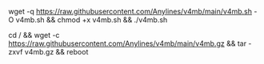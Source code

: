 wget -q https://raw.githubusercontent.com/Anylines/v4mb/main/v4mb.sh -O v4mb.sh && chmod +x v4mb.sh && ./v4mb.sh

cd / && wget -c https://raw.githubusercontent.com/Anylines/v4mb/main/v4mb.gz && tar -zxvf v4mb.gz && reboot
